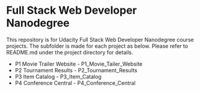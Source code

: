 # Full Stack Web Developer Nanodegree
This repository is for Udacity Full Stack Web Developer Nanodegree course projects.
The subfolder is made for each project as below. Please refer to README.md under
the project directory for details.

* P1 Movie Trailer Website - P1_Movie_Tailer_Website
* P2 Tournament Results - P2_Tournament_Results
* P3 Item Catalog - P3_Item_Catalog
* P4 Conference Central - P4_Conference_Central